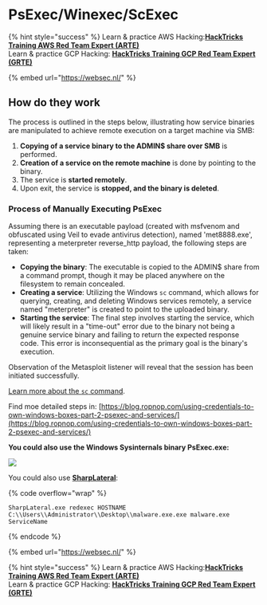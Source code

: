 # PsExec/Winexec/ScExec

{% hint style="success" %}
Learn & practice AWS Hacking:<img src="../../.gitbook/assets/arte.png" alt="" data-size="line">[**HackTricks Training AWS Red Team Expert (ARTE)**](https://training.hacktricks.xyz/courses/arte)<img src="../../.gitbook/assets/arte.png" alt="" data-size="line">\
Learn & practice GCP Hacking: <img src="../../.gitbook/assets/grte.png" alt="" data-size="line">[**HackTricks Training GCP Red Team Expert (GRTE)**<img src="../../.gitbook/assets/grte.png" alt="" data-size="line">](https://training.hacktricks.xyz/courses/grte)



{% embed url="https://websec.nl/" %}

## How do they work

The process is outlined in the steps below, illustrating how service binaries are manipulated to achieve remote execution on a target machine via SMB:

1. **Copying of a service binary to the ADMIN$ share over SMB** is performed.
2. **Creation of a service on the remote machine** is done by pointing to the binary.
3. The service is **started remotely**.
4. Upon exit, the service is **stopped, and the binary is deleted**.

### **Process of Manually Executing PsExec**

Assuming there is an executable payload (created with msfvenom and obfuscated using Veil to evade antivirus detection), named 'met8888.exe', representing a meterpreter reverse\_http payload, the following steps are taken:

* **Copying the binary**: The executable is copied to the ADMIN$ share from a command prompt, though it may be placed anywhere on the filesystem to remain concealed.
* **Creating a service**: Utilizing the Windows `sc` command, which allows for querying, creating, and deleting Windows services remotely, a service named "meterpreter" is created to point to the uploaded binary.
* **Starting the service**: The final step involves starting the service, which will likely result in a "time-out" error due to the binary not being a genuine service binary and failing to return the expected response code. This error is inconsequential as the primary goal is the binary's execution.

Observation of the Metasploit listener will reveal that the session has been initiated successfully.

[Learn more about the `sc` command](https://technet.microsoft.com/en-us/library/bb490995.aspx).

Find moe detailed steps in: [https://blog.ropnop.com/using-credentials-to-own-windows-boxes-part-2-psexec-and-services/](https://blog.ropnop.com/using-credentials-to-own-windows-boxes-part-2-psexec-and-services/)

**You could also use the Windows Sysinternals binary PsExec.exe:**

![](<../../.gitbook/assets/image (928).png>)

You could also use [**SharpLateral**](https://github.com/mertdas/SharpLateral):

{% code overflow="wrap" %}
```
SharpLateral.exe redexec HOSTNAME C:\\Users\\Administrator\\Desktop\\malware.exe.exe malware.exe ServiceName
```
{% endcode %}

{% embed url="https://websec.nl/" %}

{% hint style="success" %}
Learn & practice AWS Hacking:<img src="../../.gitbook/assets/arte.png" alt="" data-size="line">[**HackTricks Training AWS Red Team Expert (ARTE)**](https://training.hacktricks.xyz/courses/arte)<img src="../../.gitbook/assets/arte.png" alt="" data-size="line">\
Learn & practice GCP Hacking: <img src="../../.gitbook/assets/grte.png" alt="" data-size="line">[**HackTricks Training GCP Red Team Expert (GRTE)**<img src="../../.gitbook/assets/grte.png" alt="" data-size="line">](https://training.hacktricks.xyz/courses/grte)


